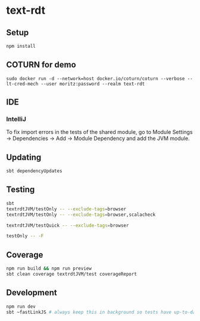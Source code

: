 # text-rdt

## Setup
```bash
npm install
```

## COTURN for demo

```
sudo docker run -d --network=host docker.io/coturn/coturn --verbose --lt-cred-mech --user moritz:password --realm text-rdt
```

## IDE

### IntelliJ

To fix import errors in the tests of the shared module, go to Module Settings -> Dependencies -> Add -> Module Dependency and add the JVM module.

## Updating

```bash
sbt dependencyUpdates
```

## Testing

```bash
sbt
textrdtJVM/testOnly -- --exclude-tags=browser
textrdtJVM/testOnly -- --exclude-tags=browser,scalacheck

textrdtJVM/testQuick -- --exclude-tags=browser

testOnly -- -F
```

## Coverage

```bash
npm run build && npm run preview
sbt clean coverage textrdtJVM/test coverageReport
```

## Development

```bash
npm run dev
sbt ~fastLinkJS # always keep this in background so tests have up-to-date code
```
